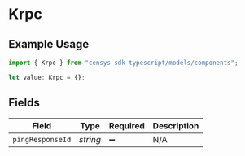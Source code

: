 # Krpc

## Example Usage

```typescript
import { Krpc } from "censys-sdk-typescript/models/components";

let value: Krpc = {};
```

## Fields

| Field              | Type               | Required           | Description        |
| ------------------ | ------------------ | ------------------ | ------------------ |
| `pingResponseId`   | *string*           | :heavy_minus_sign: | N/A                |